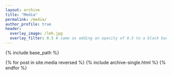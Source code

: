 ```yaml
---
layout: archive
title: "Media"
permalink: /media/
author_profile: true
header:
  overlay_image: /lmh.jpg
  overlay_filter: 0.5 # same as adding an opacity of 0.5 to a black background
---
```


{% include base_path %}

{% for post in site.media reversed %} {% include archive-single.html %} {% endfor %}

